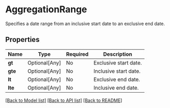# AggregationRange

Specifies a date range from an inclusive start date to an exclusive end date.

## Properties
| Name | Type | Required | Description |
| ------------ | ------------- | ------------- | ------------- |
**gt** | Optional[Any] | No | Exclusive start date. |
**gte** | Optional[Any] | No | Inclusive start date. |
**lt** | Optional[Any] | No | Exclusive end date. |
**lte** | Optional[Any] | No | Inclusive end date. |


[[Back to Model list]](../../README.md#documentation-for-models) [[Back to API list]](../../README.md#documentation-for-api-endpoints) [[Back to README]](../../README.md)
